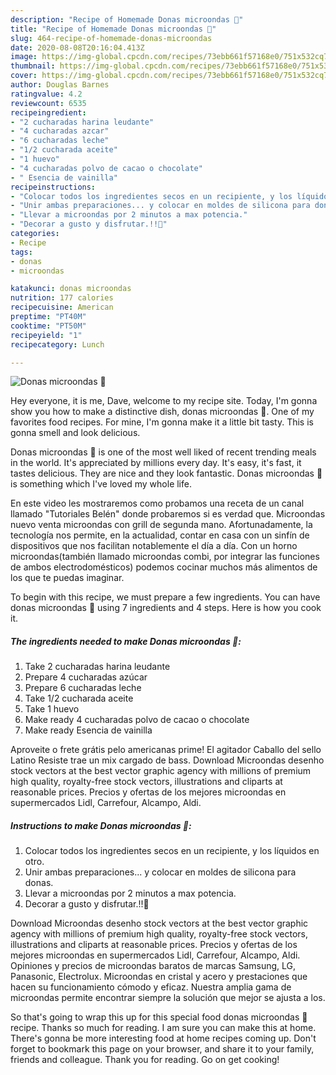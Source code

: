 ```yaml
---
description: "Recipe of Homemade Donas microondas 🍩"
title: "Recipe of Homemade Donas microondas 🍩"
slug: 464-recipe-of-homemade-donas-microondas
date: 2020-08-08T20:16:04.413Z
image: https://img-global.cpcdn.com/recipes/73ebb661f57168e0/751x532cq70/donas-microondas-🍩-foto-principal.jpg
thumbnail: https://img-global.cpcdn.com/recipes/73ebb661f57168e0/751x532cq70/donas-microondas-🍩-foto-principal.jpg
cover: https://img-global.cpcdn.com/recipes/73ebb661f57168e0/751x532cq70/donas-microondas-🍩-foto-principal.jpg
author: Douglas Barnes
ratingvalue: 4.2
reviewcount: 6535
recipeingredient:
- "2 cucharadas harina leudante"
- "4 cucharadas azcar"
- "6 cucharadas leche"
- "1/2 cucharada aceite"
- "1 huevo"
- "4 cucharadas polvo de cacao o chocolate"
- " Esencia de vainilla"
recipeinstructions:
- "Colocar todos los ingredientes secos en un recipiente, y los líquidos en otro."
- "Unir ambas preparaciones... y colocar en moldes de silicona para donas."
- "Llevar a microondas por 2 minutos a max potencia."
- "Decorar a gusto y disfrutar.!!🍩"
categories:
- Recipe
tags:
- donas
- microondas

katakunci: donas microondas 
nutrition: 177 calories
recipecuisine: American
preptime: "PT40M"
cooktime: "PT50M"
recipeyield: "1"
recipecategory: Lunch

---
```



![Donas microondas 🍩](https://img-global.cpcdn.com/recipes/73ebb661f57168e0/751x532cq70/donas-microondas-🍩-foto-principal.jpg)

Hey everyone, it is me, Dave, welcome to my recipe site. Today, I'm gonna show you how to make a distinctive dish, donas microondas 🍩. One of my favorites food recipes. For mine, I'm gonna make it a little bit tasty. This is gonna smell and look delicious.

Donas microondas 🍩 is one of the most well liked of recent trending meals in the world. It's appreciated by millions every day. It's easy, it's fast, it tastes delicious. They are nice and they look fantastic. Donas microondas 🍩 is something which I've loved my whole life.

En este video les mostraremos como probamos una receta de un canal llamado &#34;Tutoriales Belén&#34; donde probaremos si es verdad que. Microondas nuevo venta microondas con grill de segunda mano. Afortunadamente, la tecnología nos permite, en la actualidad, contar en casa con un sinfín de dispositivos que nos facilitan notablemente el día a día. Con un horno microondas(también llamado microondas combi, por integrar las funciones de ambos electrodomésticos) podemos cocinar muchos más alimentos de los que te puedas imaginar.


To begin with this recipe, we must prepare a few ingredients. You can have donas microondas 🍩 using 7 ingredients and 4 steps. Here is how you cook it.

<!--inarticleads1-->

##### The ingredients needed to make Donas microondas 🍩:

1. Take 2 cucharadas harina leudante
1. Prepare 4 cucharadas azúcar
1. Prepare 6 cucharadas leche
1. Take 1/2 cucharada aceite
1. Take 1 huevo
1. Make ready 4 cucharadas polvo de cacao o chocolate
1. Make ready  Esencia de vainilla


Aproveite o frete grátis pelo americanas prime! El agitador Caballo del sello Latino Resiste trae un mix cargado de bass. Download Microondas desenho stock vectors at the best vector graphic agency with millions of premium high quality, royalty-free stock vectors, illustrations and cliparts at reasonable prices. Precios y ofertas de los mejores microondas en supermercados Lidl, Carrefour, Alcampo, Aldi. 

<!--inarticleads2-->

##### Instructions to make Donas microondas 🍩:

1. Colocar todos los ingredientes secos en un recipiente, y los líquidos en otro.
1. Unir ambas preparaciones... y colocar en moldes de silicona para donas.
1. Llevar a microondas por 2 minutos a max potencia.
1. Decorar a gusto y disfrutar.!!🍩


Download Microondas desenho stock vectors at the best vector graphic agency with millions of premium high quality, royalty-free stock vectors, illustrations and cliparts at reasonable prices. Precios y ofertas de los mejores microondas en supermercados Lidl, Carrefour, Alcampo, Aldi. Opiniones y precios de microondas baratos de marcas Samsung, LG, Panasonic, Electrolux. Microondas en cristal y acero y prestaciones que hacen su funcionamiento cómodo y eficaz. Nuestra amplia gama de microondas permite encontrar siempre la solución que mejor se ajusta a los. 

So that's going to wrap this up for this special food donas microondas 🍩 recipe. Thanks so much for reading. I am sure you can make this at home. There's gonna be more interesting food at home recipes coming up. Don't forget to bookmark this page on your browser, and share it to your family, friends and colleague. Thank you for reading. Go on get cooking!
